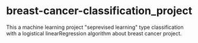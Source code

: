 # breast-cancer-classification_project
This a machine learning project "seprevised learning" type classification with a logistical linearRegression algorithm about breast cancer project.
